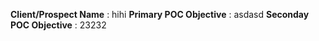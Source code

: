 **Client/Prospect Name** : hihi
**Primary POC Objective** : asdasd
**Seconday POC Objective** : 23232
